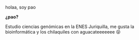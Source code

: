 holaa, soy pao 

**¿pao?**
 
Estudio ciencias genómicas en la ENES Juriquilla, me gusta la bioinformática y los chilaquiles con aguacateeeeeee 😝 

